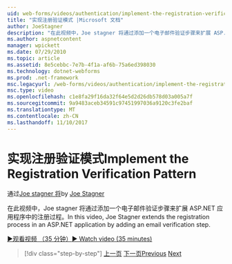 ```yaml
---
uid: web-forms/videos/authentication/implement-the-registration-verification-pattern
title: "实现注册验证模式 |Microsoft 文档"
author: JoeStagner
description: "在此视频中，Joe stagner 将通过添加一个电子邮件验证步骤来扩展 ASP.NET 应用程序中的注册过程。"
ms.author: aspnetcontent
manager: wpickett
ms.date: 07/29/2010
ms.topic: article
ms.assetid: 8e5cebbc-7e7b-4f1a-af6b-75a6ed398030
ms.technology: dotnet-webforms
ms.prod: .net-framework
msc.legacyurl: /web-forms/videos/authentication/implement-the-registration-verification-pattern
msc.type: video
ms.openlocfilehash: c1e8fa29f16da32f64e5d2d26db578d03a005a7f
ms.sourcegitcommit: 9a9483aceb34591c97451997036a9120c3fe2baf
ms.translationtype: MT
ms.contentlocale: zh-CN
ms.lasthandoff: 11/10/2017
---
```

<a name="implement-the-registration-verification-pattern"></a><span data-ttu-id="a5465-103">实现注册验证模式</span><span class="sxs-lookup"><span data-stu-id="a5465-103">Implement the Registration Verification Pattern</span></span>
====================
<span data-ttu-id="a5465-104">通过[Joe stagner 将](https://github.com/JoeStagner)</span><span class="sxs-lookup"><span data-stu-id="a5465-104">by [Joe Stagner](https://github.com/JoeStagner)</span></span>

<span data-ttu-id="a5465-105">在此视频中，Joe stagner 将通过添加一个电子邮件验证步骤来扩展 ASP.NET 应用程序中的注册过程。</span><span class="sxs-lookup"><span data-stu-id="a5465-105">In this video, Joe Stagner extends the registration process in an ASP.NET application by adding an email verification step.</span></span>

[<span data-ttu-id="a5465-106">&#9654;观看视频 （35 分钟）</span><span class="sxs-lookup"><span data-stu-id="a5465-106">&#9654; Watch video (35 minutes)</span></span>](https://channel9.msdn.com/Blogs/ASP-NET-Site-Videos/implement-the-registration-verification-pattern)

>[!div class="step-by-step"]
<span data-ttu-id="a5465-107">[上一页](logging-users-into-your-membership-system.md)
[下一页](simple-web-service-authentication.md)</span><span class="sxs-lookup"><span data-stu-id="a5465-107">[Previous](logging-users-into-your-membership-system.md)
[Next](simple-web-service-authentication.md)</span></span>
